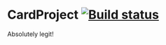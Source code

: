 # CardProject [![Build status](https://ci.appveyor.com/api/projects/status/mj7f5sap31h5lvqg?svg=true)](https://ci.appveyor.com/project/MECCNR/cardproject)

Absolutely legit!
